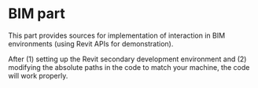 # BIM part

This part provides sources for implementation of interaction in BIM environments (using Revit APIs for demonstration).

After (1) setting up the Revit secondary development environment and (2) modifying the absolute paths in the code to match your machine, the code will work properly.